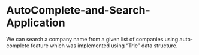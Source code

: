 # AutoComplete-and-Search-Application
 We can search a company name from a given list of companies using auto-complete feature which  was implemented using “Trie” data structure. 
